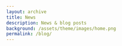 ```yaml
---
layout: archive
title: News
description: News & blog posts
background: /assets/theme/images/home.png
permalink: /blog/
---
```


<!-- Content here would shop up above your list of posts -->
